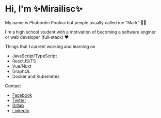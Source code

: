 # Hi, I'm ✨Mirailisc✨

My name is Phubordin Poolnai but people usually called me "Mark" 🧒🏽

I'm a high school student with a motivation of becoming a software enginer or web developer (full-stack) ❤️

Things that I current working and learning on
- JavaScript/TypeScript
- ReactJS/TS
- Vue/Nuxt
- GraphQL
- Docker and Kubernetes

Contact
- [Facebook](https://facebook.com/MirailiscLm)
- [Twitter](https://twitter.com/Mirailisc)
- [Gitlab](https://gitlab.com/Mirailisc)
- [LinkedIn](https://linkedin.com/in/phubordin-poolnai-31480a214/)
